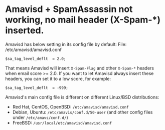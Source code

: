 # Amavisd + SpamAssassin not working, no mail header (X-Spam-*) inserted.

Amavisd has below setting in its config file by default:
File: /etc/amavisd/amavisd.conf

    $sa_tag_level_deflt  = 2.0;

That means Amavisd will insert `X-Spam-Flag` and other `X-Spam-*` headers when email score >= 2.0. If you want to let Amavisd always insert these headers, you can set it to a low score, for example:

    $sa_tag_level_deflt  = -999;

Amavisd's main config file is different on different Linux/BSD distributions:

* Red Hat, CentOS, OpenBSD: `/etc/amavisd/amavisd.conf`
* Debian, Ubuntu: `/etc/amavis/conf.d/50-user` (and other config files under `/etc/amavs/conf.d/`)
* FreeBSD: `/usr/local/etc/amavisd/amavisd.conf`
